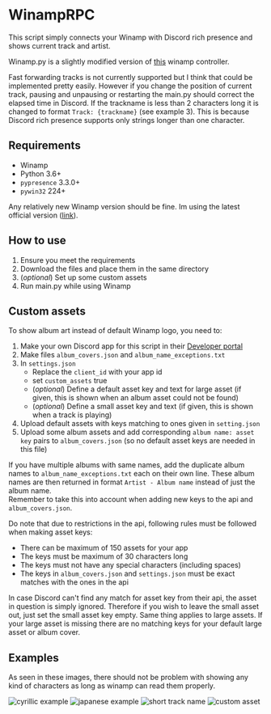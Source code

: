 # WinampRPC

This script simply connects your Winamp with Discord rich presence and shows current track and artist.

Winamp.py is a slightly modified version of [this](https://github.com/DerpyChap/PyWinamp) winamp controller.

Fast forwarding tracks is not currently supported but I think that could be implemented pretty easily. However if you 
change the position of current track, pausing and unpausing or restarting the main.py should correct the elapsed time 
in Discord. If the trackname is less than 2 characters long it is changed to format `Track: {trackname}` (see example 3). 
This is because Discord rich presence supports only strings longer than one character.

## Requirements

- Winamp
- Python 3.6+
- `pypresence` 3.3.0+
- `pywin32` 224+

Any relatively new Winamp version should be fine. Im using the latest official version ([link](https://www.winamp.com/)).

## How to use

1. Ensure you meet the requirements
2. Download the files and place them in the same directory
3. (*optional*) Set up some custom assets
4. Run main.py while using Winamp

## Custom assets

To show album art instead of default Winamp logo, you need to:

1. Make your own Discord app for this script in their [Developer portal](https://discordapp.com/developers/applications/)
2. Make files `album_covers.json` and `album_name_exceptions.txt`
3. In `settings.json`
    * Replace the `client_id` with your app id
    * set `custom_assets` true 
    * (*optional*) Define a default asset key and text for large asset (if given, this is shown when an album asset 
    could not be found)
    * (*optional*) Define a small asset key and text (if given, this is shown when a track is playing)
4. Upload default assets with keys matching to ones given in `setting.json`
5. Upload some album assets and add corresponding `album name: asset key` pairs to `album_covers.json` (so no default 
asset keys are needed in this file)

If you have multiple albums with same names, add the duplicate album names to `album_name_exceptions.txt` each on their 
own line. These album names are then returned in format `Artist - Album name` instead of just the album name.  
Remember to take this into account when adding new keys to the api and `album_covers.json`.
 
Do note that due to restrictions in the api, following rules must be followed when making asset keys:

- There can be maximum of 150 assets for your app
- The keys must be maximum of 30 characters long
- The keys must not have any special characters (including spaces)
- The keys in `album_covers.json` and `settings.json` must be exact matches with the ones in the api

In case Discord can't find any match for asset key from their api, the asset in question is simply ignored. Therefore 
if you wish to leave the small asset out, just set the small asset key empty. Same thing applies to large 
assets. If your large asset is missing there are no matching keys for your default large asset or album cover.

## Examples

As seen in these images, there should not be problem with showing any kind of characters as long as winamp can read 
them properly.

![cyrillic example](https://i.imgur.com/Llzdby7.png)
![japanese example](https://i.imgur.com/7m51K2G.png)
![short track name](https://i.imgur.com/o8nLrwI.png)
![custom asset](https://i.imgur.com/F08aPu1.png)
